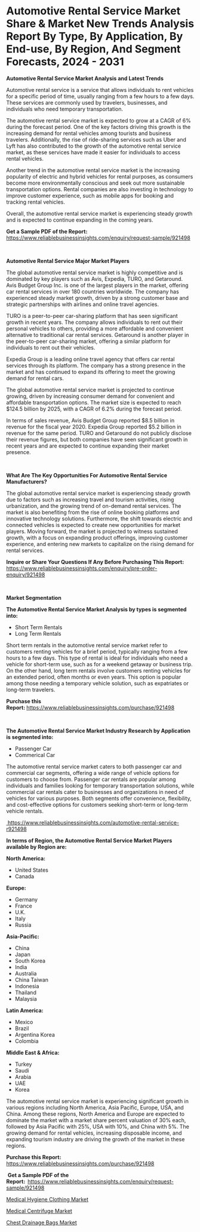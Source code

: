 <p><h1>Automotive Rental Service Market Share & Market New Trends Analysis Report By Type, By Application, By End-use, By Region, And Segment Forecasts, 2024 - 2031</h1></p><p><strong>Automotive Rental Service Market Analysis and Latest Trends</strong></p>
<p><p>Automotive rental service is a service that allows individuals to rent vehicles for a specific period of time, usually ranging from a few hours to a few days. These services are commonly used by travelers, businesses, and individuals who need temporary transportation.</p><p>The automotive rental service market is expected to grow at a CAGR of 6% during the forecast period. One of the key factors driving this growth is the increasing demand for rental vehicles among tourists and business travelers. Additionally, the rise of ride-sharing services such as Uber and Lyft has also contributed to the growth of the automotive rental service market, as these services have made it easier for individuals to access rental vehicles.</p><p>Another trend in the automotive rental service market is the increasing popularity of electric and hybrid vehicles for rental purposes, as consumers become more environmentally conscious and seek out more sustainable transportation options. Rental companies are also investing in technology to improve customer experience, such as mobile apps for booking and tracking rental vehicles.</p><p>Overall, the automotive rental service market is experiencing steady growth and is expected to continue expanding in the coming years.</p></p>
<p><strong>Get a Sample PDF of the Report:&nbsp;</strong> <a href="https://www.reliablebusinessinsights.com/enquiry/request-sample/921498">https://www.reliablebusinessinsights.com/enquiry/request-sample/921498</a></p>
<p>&nbsp;</p>
<p><strong>Automotive Rental Service Major Market Players</strong></p>
<p><p>The global automotive rental service market is highly competitive and is dominated by key players such as Avis, Expedia, TURO, and Getaround. Avis Budget Group Inc. is one of the largest players in the market, offering car rental services in over 180 countries worldwide. The company has experienced steady market growth, driven by a strong customer base and strategic partnerships with airlines and online travel agencies.</p><p>TURO is a peer-to-peer car-sharing platform that has seen significant growth in recent years. The company allows individuals to rent out their personal vehicles to others, providing a more affordable and convenient alternative to traditional car rental services. Getaround is another player in the peer-to-peer car-sharing market, offering a similar platform for individuals to rent out their vehicles.</p><p>Expedia Group is a leading online travel agency that offers car rental services through its platform. The company has a strong presence in the market and has continued to expand its offering to meet the growing demand for rental cars.</p><p>The global automotive rental service market is projected to continue growing, driven by increasing consumer demand for convenient and affordable transportation options. The market size is expected to reach $124.5 billion by 2025, with a CAGR of 6.2% during the forecast period.</p><p>In terms of sales revenue, Avis Budget Group reported $8.5 billion in revenue for the fiscal year 2020. Expedia Group reported $5.2 billion in revenue for the same period. TURO and Getaround do not publicly disclose their revenue figures, but both companies have seen significant growth in recent years and are expected to continue expanding their market presence.</p></p>
<p>&nbsp;</p>
<p><strong>What Are The Key Opportunities For Automotive Rental Service Manufacturers?</strong></p>
<p><p>The global automotive rental service market is experiencing steady growth due to factors such as increasing travel and tourism activities, rising urbanization, and the growing trend of on-demand rental services. The market is also benefiting from the rise of online booking platforms and innovative technology solutions. Furthermore, the shift towards electric and connected vehicles is expected to create new opportunities for market players. Moving forward, the market is projected to witness sustained growth, with a focus on expanding product offerings, improving customer experience, and entering new markets to capitalize on the rising demand for rental services.</p></p>
<p><strong>Inquire or Share Your Questions If Any Before Purchasing This Report:</strong> <a href="https://www.reliablebusinessinsights.com/enquiry/pre-order-enquiry/921498">https://www.reliablebusinessinsights.com/enquiry/pre-order-enquiry/921498</a></p>
<p>&nbsp;</p>
<p><strong>Market Segmentation</strong></p>
<p><strong>The Automotive Rental Service Market Analysis by types is segmented into:</strong></p>
<p><ul><li>Short Term Rentals</li><li>Long Term Rentals</li></ul></p>
<p><p>Short term rentals in the automotive rental service market refer to customers renting vehicles for a brief period, typically ranging from a few hours to a few days. This type of rental is ideal for individuals who need a vehicle for short-term use, such as for a weekend getaway or business trip. On the other hand, long term rentals involve customers renting vehicles for an extended period, often months or even years. This option is popular among those needing a temporary vehicle solution, such as expatriates or long-term travelers.</p></p>
<p><strong>Purchase this Report:&nbsp;</strong><a href="https://www.reliablebusinessinsights.com/purchase/921498">https://www.reliablebusinessinsights.com/purchase/921498</a></p>
<p>&nbsp;</p>
<p><strong>The Automotive Rental Service Market Industry Research by Application is segmented into:</strong></p>
<p><ul><li>Passenger Car</li><li>Commerical Car</li></ul></p>
<p><p>The automotive rental service market caters to both passenger car and commercial car segments, offering a wide range of vehicle options for customers to choose from. Passenger car rentals are popular among individuals and families looking for temporary transportation solutions, while commercial car rentals cater to businesses and organizations in need of vehicles for various purposes. Both segments offer convenience, flexibility, and cost-effective options for customers seeking short-term or long-term vehicle rentals.</p></p>
<p><a href="https://www.reliablebusinessinsights.com/automotive-rental-service-r921498">&nbsp;https://www.reliablebusinessinsights.com/automotive-rental-service-r921498</a></p>
<p><strong>In terms of Region, the Automotive Rental Service Market Players available by Region are:</strong></p>
<p>
    <p> <strong> North America: </strong>
        <ul>
            <li>United States</li>
            <li>Canada</li>
        </ul>
        </p> 
    <p> <strong> Europe: </strong>
        <ul>
            <li>Germany</li>
            <li>France</li>
            <li>U.K.</li>
            <li>Italy</li>
            <li>Russia</li>
        </ul>
        </p> 
    <p> <strong> Asia-Pacific: </strong>
        <ul>
            <li>China</li>
            <li>Japan</li>
            <li>South Korea</li>
            <li>India</li>
            <li>Australia</li>
            <li>China Taiwan</li>
            <li>Indonesia</li>
            <li>Thailand</li>
            <li>Malaysia</li>
        </ul>
        </p> 
    <p> <strong> Latin America: </strong>
        <ul>
            <li>Mexico</li>
            <li>Brazil</li>
            <li>Argentina Korea</li>
            <li>Colombia</li>
        </ul>
        </p> 
    <p> <strong> Middle East & Africa: </strong>
        <ul>
            <li>Turkey</li>
            <li>Saudi</li>
            <li>Arabia</li>
            <li>UAE</li>
            <li>Korea</li>
        </ul>
    </p>
    </p>
<p><p>The automotive rental service market is experiencing significant growth in various regions including North America, Asia Pacific, Europe, USA, and China. Among these regions, North America and Europe are expected to dominate the market with a market share percent valuation of 30% each, followed by Asia Pacific with 25%, USA with 10%, and China with 5%. The growing demand for rental vehicles, increasing disposable income, and expanding tourism industry are driving the growth of the market in these regions.</p></p>
<p><strong>Purchase this Report: </strong><a href="https://www.reliablebusinessinsights.com/purchase/921498">https://www.reliablebusinessinsights.com/purchase/921498</a></p>
<p>&nbsp;<strong>Get a Sample PDF of the Report:&nbsp;&nbsp;</strong><a href="https://www.reliablebusinessinsights.com/enquiry/request-sample/921498">https://www.reliablebusinessinsights.com/enquiry/request-sample/921498</a></p>
<p><strong></strong></p>
<p><p><a href="https://github.com/WillieWoodard/Market-Research-Report-List-5/blob/main/medical-hygiene-clothing-market.md">Medical Hygiene Clothing Market</a></p><p><a href="https://view.publitas.com/reportprime-1/medical-centrifuge-market-a-global-and-regional-analysis-focus-on-end-user-product-and-region-analysis-and-forecast-2024-2031/">Medical Centrifuge Market</a></p><p><a href="https://github.com/mabenkhyari11/Market-Research-Report-List-1/blob/main/chest-drainage-bags-market.md">Chest Drainage Bags Market</a></p></p>